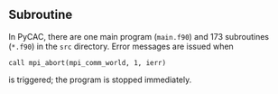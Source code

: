 ## Subroutine

In PyCAC, there are one main program (`main.f90`) and 173 subroutines (`*.f90`) in the `src` directory. Error messages are issued when

	call mpi_abort(mpi_comm_world, 1, ierr)

is triggered; the program is stopped immediately.